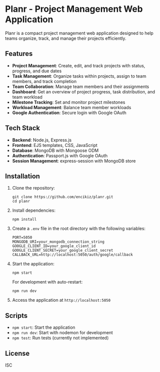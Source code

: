 # Planr - Project Management Web Application

Planr is a compact project management web application designed to help teams organize, track, and manage their projects efficiently.

## Features

- **Project Management**: Create, edit, and track projects with status, progress, and due dates
- **Task Management**: Organize tasks within projects, assign to team members, and track completion
- **Team Collaboration**: Manage team members and their assignments
- **Dashboard**: Get an overview of project progress, task distribution, and team workload
- **Milestone Tracking**: Set and monitor project milestones
- **Workload Management**: Balance team member workloads
- **Google Authentication**: Secure login with Google OAuth

## Tech Stack

- **Backend**: Node.js, Express.js
- **Frontend**: EJS templates, CSS, JavaScript
- **Database**: MongoDB with Mongoose ODM
- **Authentication**: Passport.js with Google OAuth
- **Session Management**: express-session with MongoDB store

## Installation

1. Clone the repository:
   ```
   git clone https://github.com/encikiz/planr.git
   cd planr
   ```

2. Install dependencies:
   ```
   npm install
   ```

3. Create a `.env` file in the root directory with the following variables:
   ```
   PORT=5050
   MONGODB_URI=your_mongodb_connection_string
   GOOGLE_CLIENT_ID=your_google_client_id
   GOOGLE_CLIENT_SECRET=your_google_client_secret
   CALLBACK_URL=http://localhost:5050/auth/google/callback
   ```

4. Start the application:
   ```
   npm start
   ```
   
   For development with auto-restart:
   ```
   npm run dev
   ```

5. Access the application at `http://localhost:5050`

## Scripts

- `npm start`: Start the application
- `npm run dev`: Start with nodemon for development
- `npm test`: Run tests (currently not implemented)

## License

ISC

